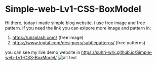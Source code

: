 # Simple-web-Lv1-CSS-BoxModel
Hi there, today i made simple blog website.
i use free image and free pattern. if you need the link you can exlpore more image and pattern in:
1. https://unsplash.com/ (free image)
2. https://www.toptal.com/designers/subtlepatterns/ (free patterns)

you can see my live demo website in https://suhri-wrk.github.io/Simple-web-Lv1-CSS-BoxModel/
![alt text]([http://url/to/img.png](https://github.com/suhri-wrk/Simple-web-Lv1-CSS-BoxModel/blob/main/preview%20the%20simple%20website.png?raw=true))
